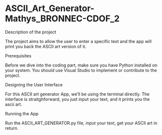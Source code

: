 # ASCII_Art_Generator-Mathys_BRONNEC-CDOF_2

Description of the project

The project aims to allow the user to enter a specific text and the app will print you back the ASCII art version of it.

Prerequisites

Before we dive into the coding part, make sure you have Python installed on your system. You should use Visual Studio to implement or contribute to the project.

Designing the User Interface

For this ASCII art generator App, we’ll be using the terminal directly. The interface is straitghforward, you just input your text, and it prints you the ascii art.

Running the App

Run the ASCII_ART_GENERATOR.py file, input your text, get your ASCII art in return.
